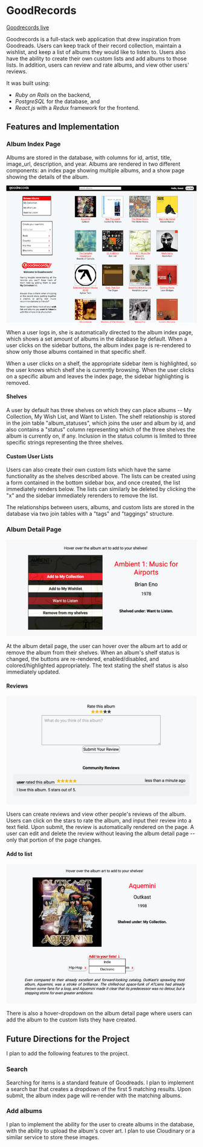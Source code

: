 # GoodRecords

[Goodrecords live][heroku]

[heroku]: http://goodrecords.herokuapp.com

Goodrecords is a full-stack web application that drew inspiration from Goodreads. Users can keep track of their record collection, maintain a wishlist, and keep a list of albums they would like to listen to.  Users also have the ability to create their own custom lists and add albums to those lists. In addition, users can review and rate albums, and view other users' reviews.

It was built using:
- _Ruby on Rails_ on the backend,
- _PostgreSQL_ for the database, and
- _React.js_ with a _Redux_ framework for the frontend.  

## Features and Implementation

### Album Index Page

Albums are stored in the database, with columns for id, artist, title, image_url, description, and year.  Albums are rendered in two different components: an index page showing multiple albums, and a show page showing the details of the album.

![image of album index](docs/wireframes/album_index.png)

When a user logs in, she is automatically directed to the album index page, which shows a set amount of albums in the database by default.  When a user clicks on the sidebar buttons, the album index page is re-rendered to show only those albums contained in that specific shelf.

When a user clicks on a shelf, the appropriate sidebar item is highlighted, so the user knows which shelf she is currently browsing.  When the user clicks on a specific album and leaves the index page, the sidebar highlighting is removed.

#### Shelves
A user by default has three shelves on which they can place albums -- My Collection, My Wish List, and Want to Listen.  The shelf relationship is stored in the join table "album_statuses", which joins the user and album by id, and also contains a "status" column representing which of the three shelves the album is currently on, if any.  Inclusion in the status column is limited to three specific strings representing the three shelves.

#### Custom User Lists
Users can also create their own custom lists which have the same functionality as the shelves described above.  The lists can be created using a form contained in the bottom sidebar box, and once created, the list immediately renders below.  The lists can similarly be deleted by clicking the "x" and the sidebar immediately rerenders to remove the list.

The relationships between users, albums, and custom lists are stored in the database via two join tables with a "tags" and "taggings" structure.

### Album Detail Page

![image of album index](docs/wireframes/album_show.png)

At the album detail page, the user can hover over the album art to add or remove the album from their shelves.  When an album's shelf status is changed, the buttons are re-rendered, enabled/disabled, and colored/highlighted appropriately.  The text stating the shelf status is also immediately updated.

#### Reviews

![image of album index](docs/wireframes/reviews.png)

Users can create reviews and view other people's reviews of the album.  Users can click on the stars to rate the album, and input their review into a text field.  Upon submit, the review is automatically rendered on the page.  A user can edit and delete the review without leaving the album detail page -- only that portion of the page changes.

#### Add to list

![image of album index](docs/wireframes/addtolist.png)

There is also a hover-dropdown on the album detail page where users can add the album to the custom lists they have created.  

## Future Directions for the Project

I plan to add the following features to the project.

### Search

Searching for items is a standard feature of Goodreads.  I plan to implement a search bar that creates a dropdown of the first 5 matching results.  Upon submit, the album index page will re-render with the matching albums.

### Add albums

I plan to implement the ability for the user to create albums in the database, with the ability to upload the album's cover art. I plan to use Cloudinary or a similar service to store these images.  
